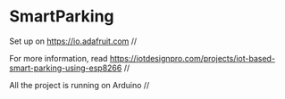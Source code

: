 # SmartParking
Set up on https://io.adafruit.com //
 
For more information, read https://iotdesignpro.com/projects/iot-based-smart-parking-using-esp8266 //

All the project is running on Arduino //
